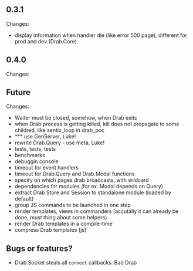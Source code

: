 ## 0.3.1
Changes:
* display information when handler die (like error 500 page), different for prod and dev (Drab.Core)

## 0.4.0
Changes:

## Future
Changes:
* Waiter must be closed, somehow, when Drab exits
* when Drab process is getting killed, kill does not propagate to some childred, like sentix_loop in drab_poc
* *** use GenServer, Luke!
* rewrite Drab.Query - use meta, Luke!
* tests, tests, tests
* benchmarks
* debuggin console
* timeout for event handlers
* timeout for Drab.Query and Drab.Modal functions
* specify on which pages drab broadcasts, with wildcard
* dependencies for modules (for ex. Modal depends on Query)
* extract Drab Store and Session to standalone module (loaded by default)
* group JS commands to be launched in one step
* render templates, views in commanders (accutally it can already be done, must thing about some helpers)
* render Drab templates in a compile-time
* compress Drab templates (js)

## Bugs or features?
* Drab.Socket steals all `connect` callbacks. Bad Drab
